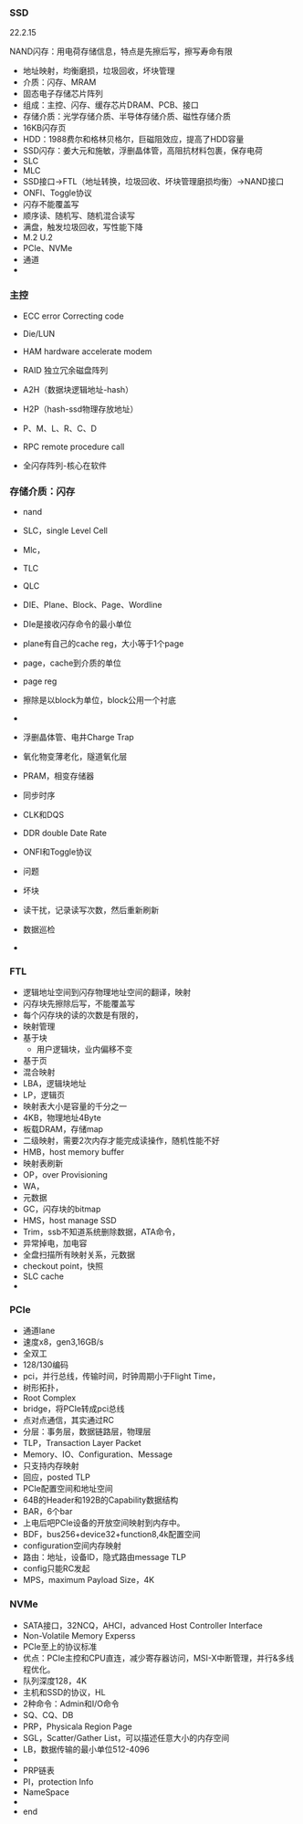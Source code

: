 ### SSD  

22.2.15  

NAND闪存：用电荷存储信息，特点是先擦后写，擦写寿命有限  
- 地址映射，均衡磨损，垃圾回收，坏块管理  
- 介质：闪存、MRAM  
- 固态电子存储芯片阵列  
- 组成：主控、闪存、缓存芯片DRAM、PCB、接口  
- 存储介质：光学存储介质、半导体存储介质、磁性存储介质  
- 16KB闪存页  
- HDD：1988费尔和格林贝格尔，巨磁阻效应，提高了HDD容量  
- SSD闪存：姜大元和施敏，浮删晶体管，高阻抗材料包裹，保存电荷  
- SLC  
- MLC  
- SSD接口->FTL（地址转换，垃圾回收、坏块管理磨损均衡）->NAND接口
- ONFI、Toggle协议  
- 闪存不能覆盖写  
- 顺序读、随机写、随机混合读写  
- 满盘，触发垃圾回收，写性能下降  
- M.2 U.2 
- PCIe、NVMe  
- 通道  
- 

### 主控  
- ECC error Correcting code  
- Die/LUN  
- HAM hardware accelerate modem  
- RAID 独立冗余磁盘阵列  

- A2H（数据块逻辑地址-hash）  
- H2P（hash-ssd物理存放地址）  
- P、M、L、R、C、D  
- RPC remote procedure call  
- 全闪存阵列-核心在软件  
### 存储介质：闪存  
- nand  
- SLC，single Level Cell  
- Mlc，
- TLC  
- QLC  
- DIE、Plane、Block、Page、Wordline
- DIe是接收闪存命令的最小单位  
- plane有自己的cache reg，大小等于1个page    
- page，cache到介质的单位  
- page reg  
- 擦除是以block为单位，block公用一个衬底  
-   
- 浮删晶体管、电井Charge Trap  
- 氧化物变薄老化，隧道氧化层  
- PRAM，相变存储器  
- 同步时序  
- CLK和DQS  
- DDR double Date Rate  
- ONFI和Toggle协议  

- 问题
- 坏块  
- 读干扰，记录读写次数，然后重新刷新   
- 数据巡检  
- 
### FTL  
- 逻辑地址空间到闪存物理地址空间的翻译，映射  
- 闪存块先擦除后写，不能覆盖写  
- 每个闪存块的读的次数是有限的，
- 映射管理  
- 基于块  
  - 用户逻辑块，业内偏移不变
- 基于页  
- 混合映射  
- LBA，逻辑块地址  
- LP，逻辑页  
- 映射表大小是容量的千分之一  
- 4KB，物理地址4Byte  
- 板载DRAM，存储map  
- 二级映射，需要2次内存才能完成读操作，随机性能不好  
- HMB，host memory buffer  
- 映射表刷新  
- OP，over Provisioning    
- WA，  
- 元数据  
- GC，闪存块的bitmap  
- HMS，host manage SSD  
- Trim，ssb不知道系统删除数据，ATA命令，  
- 异常掉电，加电容  
- 全盘扫描所有映射关系，元数据  
- checkout point，快照  
- SLC cache  
-   
### PCIe  
- 通道lane  
- 速度x8，gen3,16GB/s
- 全双工  
- 128/130编码  
- pci，并行总线，传输时间，时钟周期小于Flight Time，  
- 树形拓扑，  
- Root Complex  
- bridge，将PCIe转成pci总线  
- 点对点通信，其实通过RC  
- 分层：事务层，数据链路层，物理层  
- TLP，Transaction Layer Packet  
- Memory、IO、Configuration、Message  
- 只支持内存映射   
- 回应，posted TLP  
- PCIe配置空间和地址空间  
- 64B的Header和192B的Capability数据结构  
- BAR，6个bar  
- 上电后吧PCIe设备的开放空间映射到内存中。  
- BDF，bus256+device32+function8,4k配置空间   
- configuration空间内存映射  
- 路由：地址，设备ID，隐式路由message TLP  
- config只能RC发起  
- MPS，maximum Payload Size，4K  

### NVMe  
- SATA接口，32NCQ，AHCI，advanced Host Controller Interface  
- Non-Volatile Memory Experss  
- PCIe至上的协议标准  
- 优点：PCIe主控和CPU直连，减少寄存器访问，MSI-X中断管理，并行&多线程优化。  
- 队列深度128，4K  
- 主机和SSD的协议，HL  
- 2种命令：Admin和I/O命令  
- SQ、CQ、DB  
- PRP，Physicala Region Page  
- SGL，Scatter/Gather List，可以描述任意大小的内存空间  
- LB，数据传输的最小单位512-4096  
-   
- PRP链表  
- PI，protection Info  
- NameSpace  
- 
- end
